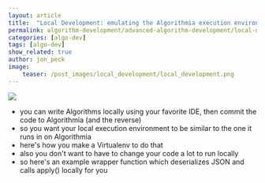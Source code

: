 ```yaml
---
layout: article
title:  "Local Development: emulating the Algorithmia execution environment"
permalink: algorithm-development/advanced-algorithm-development/local-development/
categories: [algo-dev]
tags: [algo-dev]
show_related: true
author: jon_peck
image:
    teaser: /post_images/local_development/local_development.png
---
```


<img src="{{site.cdnurl}}{{site.baseurl}}/images/post_images/local_development/local_development_wide.png" class="img-fill">

- you can write Algorithms locally using your favorite IDE, then commit the code to Algorithmia (and the reverse)
- so you want your local execution environment to be similar to the one it runs in on Algorithmia
- here's how you make a Virtualenv to do that
- also you don't want to have to change your code a lot to run locally
- so here's an example wrapper function which deserializes JSON and calls apply() locally for you
